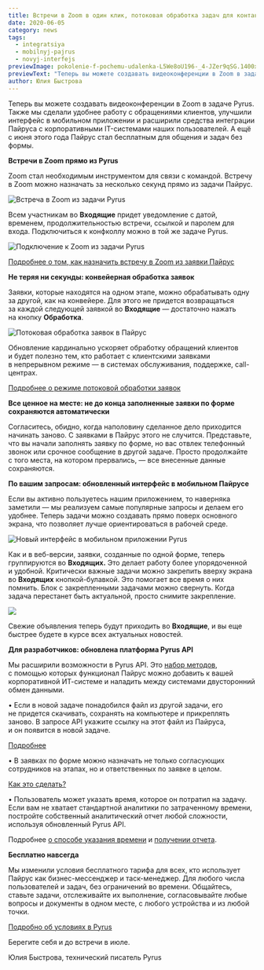```yaml
---
title: Встречи в Zoom в один клик, потоковая обработка задач для контакт-центров и новые условия бесплатного тарифа
date: 2020-06-05
category: news
tags:
  - integratsiya
  - mobilnyj-pajrus
  - novyj-interfejs
previewImage: pokolenie-f-pochemu-udalenka-L5We8oU196-_4-JZer9qSG.1400x1400-630x420-from-site.jpg
previewText: "Теперь вы можете создавать видеоконференции в Zoom в задаче Pyrus. Также мы сделали удобнее работу с обращениями клиентов, улучшили интерфейс в мобильном приложении и расширили средства интеграции Пайруса с корпоративными IT-системами наших пользователей. А ещё с июня этого года Пайрус стал бесплатным для общения и задач без формы."
author: Юлия Быстрова
---
```

Теперь вы можете создавать видеоконференции в Zoom в задаче Pyrus. Также мы сделали удобнее работу с обращениями клиентов, улучшили интерфейс в мобильном приложении и расширили средства интеграции Пайруса с корпоративными IT-системами наших пользователей. А ещё с июня этого года Пайрус стал бесплатным для общения и задач без формы.

**Встречи в Zoom прямо из Pyrus**

Zoom стал необходимым инструментом для связи с командой. Встречу в Zoom можно назначать за несколько секунд прямо из задачи Пайрус.

![Встреча в Zoom из задачи Pyrus](April_11.webp)

Всем участникам во **Входящие** придет уведомление с датой, временем, продолжительностью встречи, ссылкой и паролем для входа. Подключиться к конфколлу можно в той же задаче Pyrus.

![Подключение к Zoom из задачи Pyrus](April_3_new.webp)

[Подробнее о том, как назначить встречу в Zoom из заявки Пайрус](https://pyrus.com/ru/help/integrations/zoom)

**Не теряя ни секунды: конвейерная обработка заявок**

Заявки, которые находятся на одном этапе, можно обрабатывать одну за другой, как на конвейере. Для этого не придется возвращаться за каждой следующей заявкой во **Входящие** — достаточно нажать на кнопку **Обработка**.

![Потоковая обработка заявок в Пайрус](April_1.webp)

Обновление кардинально ускоряет обработку обращений клиентов и будет полезно тем, кто работает с клиентскими заявками в непрерывном режиме — в системах обслуживания, поддержке, call-центрах.

[Подробнее о режиме потоковой обработки заявок](https://pyrus.com/ru/help/workflow/editor#Queue)

**Все ценное на месте: не до конца заполненные заявки по форме сохраняются автоматически**

Согласитесь, обидно, когда наполовину сделанное дело приходится начинать заново. С заявками в Пайрус этого не случится. Представьте, что вы начали заполнять заявку по форме, но вас отвлек телефонный звонок или срочное сообщение в другой задаче. Просто продолжайте с того места, на котором прервались, — все внесенные данные сохраняются.

**По вашим запросам: обновленный интерфейс в мобильном Пайрусе**

Если вы активно пользуетесь нашим приложением, то наверняка заметили — мы реализуем самые популярные запросы и делаем его удобнее. Теперь задачи можно создавать прямо поверх основного экрана, что позволяет лучше ориентироваться в рабочей среде.

![Новый интерфейс в мобильном приложении Pyrus](April_4-1.webp)

Как и в веб-версии, заявки, созданные по одной форме, теперь группируются во **Входящих.** Это делает работу более упорядоченной и удобной. Критически важные задачи можно закрепить вверху экрана во **Входящих** кнопкой-булавкой. Это помогает все время о них помнить. Блок с закрепленными задачами можно свернуть. Когда задача перестанет быть актуальной, просто снимите закрепление.

![](April_5_1.webp)

Свежие объявления теперь будут приходить во **Входящие**, и вы еще быстрее будете в курсе всех актуальных новостей.

**Для разработчиков: обновлена платформа Pyrus API**

Мы расширили возможности в Pyrus API. Это [набор методов](https://pyrus.com/ru/help/api), с помощью которых функционал Пайрус можно добавить к вашей корпоративной ИТ-системе и наладить между системами двусторонний обмен данными.

• Если в новой задаче понадобился файл из другой задачи, его не придется скачивать, сохранять на компьютере и прикреплять заново. В запросе API укажите ссылку на этот файл из Пайруса, и он появится в новой задаче.

[Подробнее](https://pyrus.com/ru/help/api/tasks#addtask)

• В заявках по форме можно назначать не только согласующих сотрудников на этапах, но и ответственных по заявке в целом.

[Как это сделать?](https://pyrus.com/ru/help/api/tasks#addcomment)

• Пользователь может указать время, которое он потратил на задачу. Если вам не хватает стандартной аналитики по затраченному времени, постройте собственный аналитический отчет любой сложности, используя обновленный Pyrus API.

Подробнее [о способе указания времени](https://pyrus.com/ru/help/api/tasks#addcomment) и [получении отчета](https://pyrus.com/ru/help/api/tasks#gettask).

**Бесплатно навсегда**

Мы изменили условия бесплатного тарифа для всех, кто использует Пайрус как бизнес-мессенджер и таск-менеджер. Для любого числа пользователей и задач, без ограничений во времени. Общайтесь, ставьте задачи, отслеживайте их выполнение, согласовывайте любые вопросы и документы в одном месте, с любого устройства и из любой точки.

[Подробно об условиях в Pyrus](https://pyrus.com/ru/pricing)

Берегите себя и до встречи в июле.

Юлия Быстрова, технический писатель Pyrus